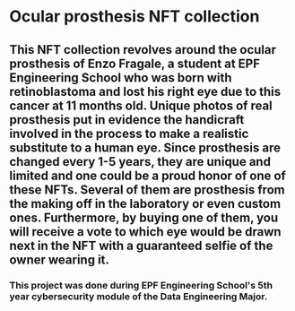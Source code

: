 # Ocular prosthesis NFT collection

## This NFT collection revolves around the ocular prosthesis of Enzo Fragale, a student at EPF Engineering School who was born with retinoblastoma and lost his right eye due to this cancer at 11 months old. Unique photos of real prosthesis put in evidence the handicraft involved in the process to make a realistic substitute to a human eye. Since prosthesis are changed every 1-5 years, they are unique and limited and one could be a proud honor of one of these NFTs. Several of them are prosthesis from the making off in the laboratory or even custom ones. Furthermore, by buying one of them, you will receive a vote to which eye would be drawn next in the NFT with a guaranteed selfie of the owner wearing it.

### This project was done during EPF Engineering School's 5th year cybersecurity module of the Data Engineering Major.